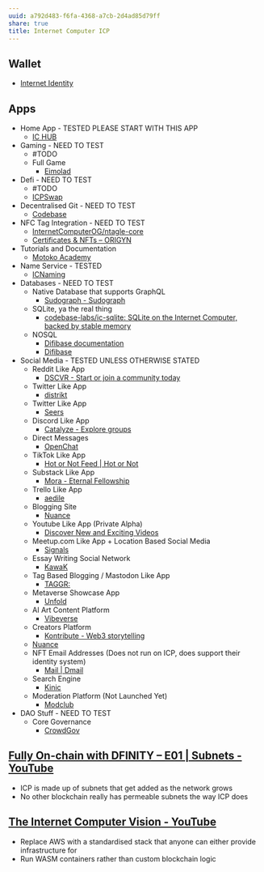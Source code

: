 ```yaml
---
uuid: a792d483-f6fa-4368-a7cb-2d4ad85d79ff
share: true
title: Internet Computer ICP
---
```

## Wallet

* [Internet Identity](https://identity.ic0.app/)

## Apps

* Home App - TESTED PLEASE START WITH THIS APP
	* [IC HUB](https://md7ke-jyaaa-aaaak-qbrya-cai.ic0.app/)
* Gaming - NEED TO TEST
	* #TODO
	* Full Game
		* [Eimolad](https://5qmpu-tyaaa-aaaan-qad4q-cai.raw.ic0.app/demo)
* Defi  - NEED TO TEST
	* #TODO
	* [ICPSwap](https://info.icpswap.com/token/details/ryjl3-tyaaa-aaaaa-aaaba-cai)
* Decentralised Git - NEED TO TEST
	* [Codebase](https://codebase.org/)
* NFC Tag Integration - NEED TO TEST
	* [InternetComputerOG/ntagle-core](https://github.com/InternetComputerOG/ntagle-core)
	* [Certificates & NFTs – ORIGYN](https://www.origyn.ch/certificates-nfts/index.html)
* Tutorials and Documentation
	* [Motoko Academy](https://motoko.academy/)
* Name Service - TESTED
	* [ICNaming](https://app-testnet.icnaming.com/#/search/dentropy)
* Databases - NEED TO TEST
	* Native Database that supports GraphQL
		* [Sudograph - Sudograph](https://i67uk-hiaaa-aaaae-qaaka-cai.raw.ic0.app/)
	* SQLite, ya the real thing
		* [codebase-labs/ic-sqlite: SQLite on the Internet Computer, backed by stable memory](https://github.com/codebase-labs/ic-sqlite)
	* NOSQL
		* [Difibase documentation](https://3pq4i-xiaaa-aaaan-qccta-cai.ic0.app/)
		* [Difibase](https://7wwjw-5iaaa-aaaan-qbguq-cai.ic0.app/)
* Social Media - TESTED UNLESS OTHERWISE STATED
	* Reddit Like App
		* [DSCVR - Start or join a community today](https://dscvr.one/)
	* Twitter Like App
		* [distrikt](https://distrikt.app/)
	* Twitter Like App
		* [Seers](https://oulla-fyaaa-aaaag-qa6fa-cai.ic0.app/)
	* Discord Like App
		* [Catalyze - Explore groups](https://aqs24-xaaaa-aaaal-qbbea-cai.ic0.app/groups?sort=size-desc)
	* Direct Messages
		* [OpenChat](https://oc.app/)
	* TikTok Like App
		* [Hot or Not Feed | Hot or Not](https://hotornot.wtf/hotornot/4xvw2-giaaa-aaaao-aejwq-cai@0)
	* Substack Like App
		* [Mora - Eternal Fellowship](https://mora.app/)
	* Trello Like App
		* [aedile](https://vqdn4-miaaa-aaaaf-qaawa-cai.ic0.app/projects)
	* Blogging Site
		* [Nuance](https://exwqn-uaaaa-aaaaf-qaeaa-cai.ic0.app/)
	* Youtube Like App (Private Alpha)
		* [Discover New and Exciting Videos](https://app.portal.one/)
	* Meetup.com Like App + Location Based Social Media
		* [Signals](https://signalsicp.com/)
	* Essay Writing Social Network
		* [KawaK](https://3ysab-rqaaa-aaaan-qaewq-cai.ic0.app/#/)
	* Tag Based Blogging / Mastodon Like App
		* [TAGGR:](https://taggr.link/)
	* Metaverse Showcase App
		* [Unfold](https://jmorc-qiaaa-aaaam-aaeda-cai.ic0.app/id/ubsm4-jwpdl-44tlo-zjwa5-ufwwb-xboa6-zy2o7-nhkkd-qhov3-acjai-rae/63)
	* AI Art Content Platform
		* [Vibeverse](https://h5fnl-4iaaa-aaaap-abddq-cai.icp0.io/)
	* Creators Platform
		* [Kontribute - Web3 storytelling](https://kontribute.app/)
	* [Nuance](https://exwqn-uaaaa-aaaaf-qaeaa-cai.ic0.app/)
	* NFT Email Addresses (Does not run on ICP, does support their identity system)
		* [Mail | Dmail](https://mail.dmail.ai/inbox)
	* Search Engine
		* [Kinic](https://74iy7-xqaaa-aaaaf-qagra-cai.icp0.io/)
	* Moderation Platform (Not Launched Yet)
		* [Modclub](https://modclub.ai/)
* DAO Stuff - NEED TO TEST
	* Core Governance
		* [CrowdGov](https://crowdgov.org/)

## [Fully On-chain with DFINITY – E01 | Subnets - YouTube](https://www.youtube.com/watch?v=WxRgm6JAGpQ)

* ICP is made up of subnets that get added as the network grows
* No other blockchain really has permeable subnets the way ICP does

## [The Internet Computer Vision - YouTube](https://www.youtube.com/watch?v=DYVPq_vMB8w)

* Replace AWS with a standardised stack that anyone can either provide infrastructure for
* Run WASM containers rather than custom blockchain logic